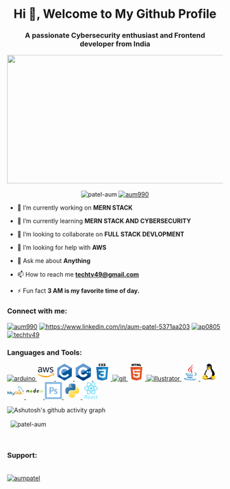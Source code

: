 <h1 align="center">Hi 👋, Welcome to My Github Profile</h1>
<h3 align="center">A passionate Cybersecurity enthusiast and Frontend developer from India</h3>
<p align="center"><img height="300" width="630" src="https://user-images.githubusercontent.com/73774338/203944286-3f2e17cf-8762-4771-b763-037f9d20082a.png"></img></p>

<p align="center"> <img width="200px" src="https://komarev.com/ghpvc/?username=patel-aum&label=Profile%20views&color=0e75b6&style=flat" alt="patel-aum" /> 
<a href="https://twitter.com/aum990" target="blank"><img width="220" src="https://img.shields.io/twitter/follow/aum990?logo=twitter&style=for-the-badge" alt="aum990" /></a> </p>


- 🔭 I’m currently working on **MERN STACK**

- 🌱 I’m currently learning **MERN STACK AND CYBERSECURITY**

- 👯 I’m looking to collaborate on **FULL STACK DEVLOPMENT**

- 🤝 I’m looking for help with **AWS**

- 💬 Ask me about **Anything**

- 📫 How to reach me **techtv49@gmail.com**

- ⚡ Fun fact **3 AM is my favorite time of day.**


<h3 align="left">Connect with me:</h3>
<p align="left">
<a href="https://twitter.com/aum990" target="blank"><img align="center" src="https://raw.githubusercontent.com/rahuldkjain/github-profile-readme-generator/master/src/images/icons/Social/twitter.svg" alt="aum990" height="30" width="40" /></a>
<a href="https://linkedin.com/in/https://www.linkedin.com/in/aum-patel-5371aa203" target="blank"><img align="center" src="https://raw.githubusercontent.com/rahuldkjain/github-profile-readme-generator/master/src/images/icons/Social/linked-in-alt.svg" alt="https://www.linkedin.com/in/aum-patel-5371aa203" height="30" width="40" /></a>
<a href="https://www.hackerrank.com/ap0805" target="blank"><img align="center" src="https://raw.githubusercontent.com/rahuldkjain/github-profile-readme-generator/master/src/images/icons/Social/hackerrank.svg" alt="ap0805" height="30" width="40" /></a>
<a href="https://codeforces.com/profile/techtv49" target="blank"><img align="center" src="https://raw.githubusercontent.com/rahuldkjain/github-profile-readme-generator/master/src/images/icons/Social/codeforces.svg" alt="techtv49" height="30" width="40" /></a>
</p>

<h3 align="left">Languages and Tools:</h3>
<p align="left"> <a href="https://www.arduino.cc/" target="_blank" rel="noreferrer"> <img src="https://cdn.worldvectorlogo.com/logos/arduino-1.svg" alt="arduino" width="40" height="40"/> </a> <a href="https://aws.amazon.com" target="_blank" rel="noreferrer"> <img src="https://raw.githubusercontent.com/devicons/devicon/master/icons/amazonwebservices/amazonwebservices-original-wordmark.svg" alt="aws" width="40" height="40"/> </a> <a href="https://www.cprogramming.com/" target="_blank" rel="noreferrer"> <img src="https://raw.githubusercontent.com/devicons/devicon/master/icons/c/c-original.svg" alt="c" width="40" height="40"/> </a> <a href="https://www.w3schools.com/cpp/" target="_blank" rel="noreferrer"> <img src="https://raw.githubusercontent.com/devicons/devicon/master/icons/cplusplus/cplusplus-original.svg" alt="cplusplus" width="40" height="40"/> </a> <a href="https://www.w3schools.com/css/" target="_blank" rel="noreferrer"> <img src="https://raw.githubusercontent.com/devicons/devicon/master/icons/css3/css3-original-wordmark.svg" alt="css3" width="40" height="40"/> </a>  <a href="https://git-scm.com/" target="_blank" rel="noreferrer"> <img src="https://www.vectorlogo.zone/logos/git-scm/git-scm-icon.svg" alt="git" width="40" height="40"/> </a> <a href="https://www.w3.org/html/" target="_blank" rel="noreferrer"> <img src="https://raw.githubusercontent.com/devicons/devicon/master/icons/html5/html5-original-wordmark.svg" alt="html5" width="40" height="40"/> </a> <a href="https://www.adobe.com/in/products/illustrator.html" target="_blank" rel="noreferrer"> <img src="https://www.vectorlogo.zone/logos/adobe_illustrator/adobe_illustrator-icon.svg" alt="illustrator" width="40" height="40"/> </a> <a href="https://www.java.com" target="_blank" rel="noreferrer"> <img src="https://raw.githubusercontent.com/devicons/devicon/master/icons/java/java-original.svg" alt="java" width="40" height="40"/> </a>  <a href="https://www.linux.org/" target="_blank" rel="noreferrer"> <img src="https://raw.githubusercontent.com/devicons/devicon/master/icons/linux/linux-original.svg" alt="linux" width="40" height="40"/> </a> <a href="https://www.mysql.com/" target="_blank" rel="noreferrer"> <img src="https://raw.githubusercontent.com/devicons/devicon/master/icons/mysql/mysql-original-wordmark.svg" alt="mysql" width="40" height="40"/> </a> <a href="https://nodejs.org" target="_blank" rel="noreferrer"> <img src="https://raw.githubusercontent.com/devicons/devicon/master/icons/nodejs/nodejs-original-wordmark.svg" alt="nodejs" width="40" height="40"/> </a> <a href="https://www.photoshop.com/en" target="_blank" rel="noreferrer"> <img src="https://raw.githubusercontent.com/devicons/devicon/master/icons/photoshop/photoshop-line.svg" alt="photoshop" width="40" height="40"/> </a> <a href="https://www.python.org" target="_blank" rel="noreferrer"> <img src="https://raw.githubusercontent.com/devicons/devicon/master/icons/python/python-original.svg" alt="python" width="40" height="40"/> </a> <a href="https://reactjs.org/" target="_blank" rel="noreferrer"> <img src="https://raw.githubusercontent.com/devicons/devicon/master/icons/react/react-original-wordmark.svg" alt="react" width="40" height="40"/> </a> </p>

 ![Ashutosh's github activity graph](https://github-readme-activity-graph.cyclic.app/graph?username=patel-aum&theme=chartreuse-dark)
<br>
<p>&nbsp;
<img align="center" src="https://github-readme-stats.vercel.app/api?username=patel-aum&show_icons=true&locale=en" alt="patel-aum" /></p>

<br>

<h3 align="left">Support:</h3>
<p><a href="https://www.buymeacoffee.com/aumpatel">
<br>
<img align="center" src="https://cdn.buymeacoffee.com/buttons/v2/default-yellow.png" height="50" width="210" alt="aumpatel" /></a></p><br><br>
